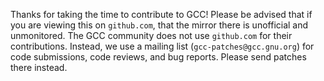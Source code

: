 Thanks for taking the time to contribute to GCC! Please be advised that if you are
viewing this on `github.com`, that the mirror there is unofficial and unmonitored.
The GCC community does not use `github.com` for their contributions. Instead, we use
a mailing list (`gcc-patches@gcc.gnu.org`) for code submissions, code reviews, and
bug reports. Please send patches there instead.
